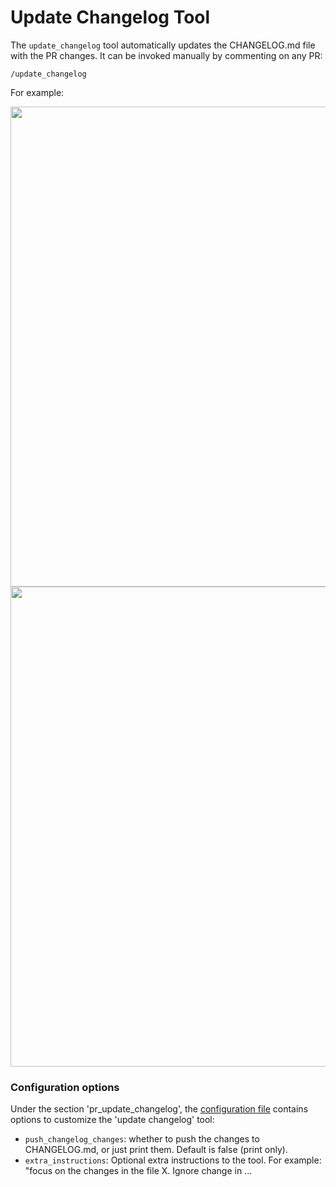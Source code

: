 # Update Changelog Tool

The `update_changelog` tool automatically updates the CHANGELOG.md file with the PR changes.
It can be invoked manually by commenting on any PR:
```
/update_changelog
```
For example:

<kbd><img src=https://codium.ai/images/pr_agent/update_changelog_comment.png width="768"></kbd>
<kbd><img src=https://codium.ai/images/pr_agent/update_changelog.png width="768"></kbd>


### Configuration options

Under the section 'pr_update_changelog', the [configuration file](./../pr_agent/settings/configuration.toml#L50) contains options to customize the 'update changelog' tool:

- `push_changelog_changes`: whether to push the changes to CHANGELOG.md, or just print them. Default is false (print only).
- `extra_instructions`: Optional extra instructions to the tool. For example: "focus on the changes in the file X. Ignore change in ...